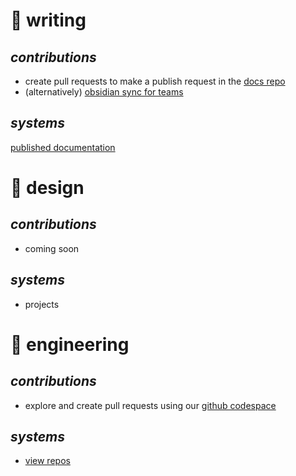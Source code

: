 # 🐴 **writing**

## ***contributions***

- create pull requests to make a publish request in the [docs repo](https://github.com/HorseIncorporated/docs)
- (alternatively) [obsidian sync for teams](https://help.obsidian.md/teams/sync#Obsidian+Sync+for+teams)

## ***systems***

[published documentation](https://publish.obsidian.md/horseincorporated)

# 🐴 **design**

## ***contributions***

- coming soon

## ***systems***

- projects

# 🐴 **engineering**

## ***contributions***

- explore and create pull requests using our [github codespace](https://codespaces.new/HorseIncorporated/workspace)

## ***systems***

-  [view repos](https://github.com/orgs/HorseIncorporated/repositories)
